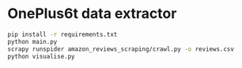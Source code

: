 # OnePlus6t data extractor

```bash
pip install -r requirements.txt
python main.py
scrapy runspider amazon_reviews_scraping/crawl.py -o reviews.csv
python visualise.py 
```